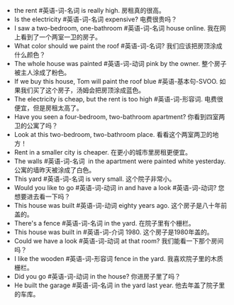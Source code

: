 - the rent #英语-词-名词 is really high. 房租真的很高。
- Is the electricity #英语-词-名词 expensive? 电费很贵吗？
- I saw a two-bedroom, one-bathroom #英语-词-名词 house online. 我在网上看到了一个两室一卫的房子。
- What color should we paint the roof #英语-词-名词? 我们应该把房顶涂成什么颜色？
- The whole house was painted #英语-词-动词 pink by the owner. 整个房子被主人涂成了粉色。
- If we buy this house, Tom will paint the roof blue #英语-基本句-SVOO. 如果我们买了这个房子，汤姆会把房顶涂成蓝色。
- The electricity is cheap, but the rent is too high #英语-词-形容词.  电费很便宜，但是房租太高了。
- Have you seen a four-bedroom, two-bathroom apartment? 你看到四室两卫的公寓了吗？
- Look at this two-bedroom, two-bathroom place. 看看这个两室两卫的地方！
- Rent in a smaller city is cheaper. 在更小的城市里房租更便宜。
- The walls #英语-词-名词  in the apartment were painted white yesterday. 公寓的墙昨天被涂成了白色。
- This yard #英语-词-名词 is very small. 这个院子非常小。
- Would you like to go #英语-词-动词 in and have a look #英语-词-动词? 您想要进去看一下吗？
- This house was built #英语-词-动词 eighty years ago. 这个房子是八十年前盖的。
- There's a fence #英语-词-名词 in the yard. 在院子里有个栅栏。
- This house was built in #英语-词-介词 1980. 这个房子是1980年盖的。
- Could we have a look #英语-词-动词 at that room? 我们能看一下那个房间吗？
- I like the wooden #英语-词-形容词 fence in the yard. 我喜欢院子里的木质栅栏。
- Did you go #英语-词-动词 in the house? 你进房子里了吗？
- He built the garage #英语-词-名词 in the yard last year. 他去年盖了院子里的车库。